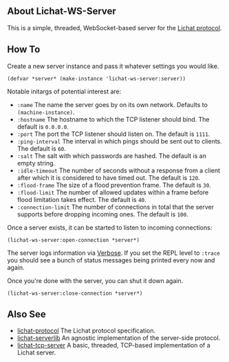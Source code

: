 ## About Lichat-WS-Server
This is a simple, threaded, WebSocket-based server for the [Lichat protocol](https://shirakumo.org/projects/lichat-protocol).

## How To
Create a new server instance and pass it whatever settings you would like.

```
(defvar *server* (make-instance 'lichat-ws-server:server))
```

Notable initargs of potential interest are:

* `:name` The name the server goes by on its own network. Defaults to `(machine-instance)`.
* `:hostname` The hostname to which the TCP listener should bind. The default is `0.0.0.0`.
* `:port` The port the TCP listener should listen on. The default is `1111`.
* `:ping-interval` The interval in which pings should be sent out to clients. The default is `60`.
* `:salt` The salt with which passwords are hashed. The default is an empty string.
* `:idle-timeout` The number of seconds without a response from a client after which it is considered to have timed out. The default is `120`.
* `:flood-frame` The size of a flood prevention frame. The default is `30`.
* `:flood-limit` The number of allowed updates within a frame before flood limitation takes effect. The default is `40`.
* `:connection-limit` The number of connections in total that the server supports before dropping incoming ones. The default is `100`.

Once a server exists, it can be started to listen to incoming connections:

```
(lichat-ws-server:open-connection *server*)
```

The server logs information via [Verbose](http://shinmera.github.io/verbose/). If you set the REPL level to `:trace` you should see a bunch of status messages being printed every now and again.

Once you're done with the server, you can shut it down again.

```
(lichat-ws-server:close-connection *server*)
```

## Also See

* [lichat-protocol](https://shirakumo.github.io/lichat-protocol) The Lichat protocol specification.
* [lichat-serverlib](https://shirakumo.github.io/lichat-serverlib) An agnostic implementation of the server-side protocol.
* [lichat-tcp-server](https://shirakumo.github.io/lichat-tcp-server) A basic, threaded, TCP-based implementation of a Lichat server.
